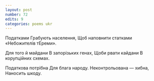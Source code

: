 ```yaml
---
layout: post
number: 72
edits: 9
categories: poems ukr
---
```


Податками
Грабують населення,
Щоб наповнити статками
«Небожителів тЕреми».

Для того й майдани 
В запорізьких генах,
Щоби рвати кайдани 
В корупційних схемах. 

Податкова потрібна 
Для блага народу.
Неконтрольована — хибна,
Наносить шкоду.
